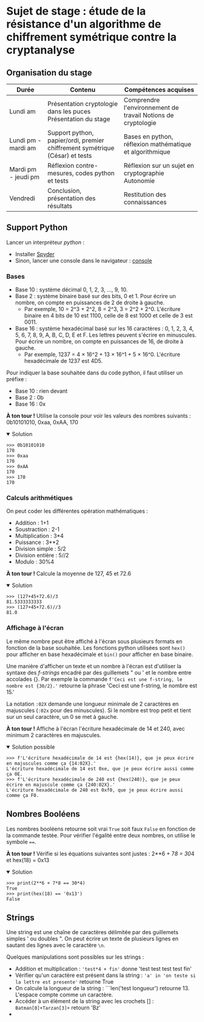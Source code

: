 # Sujet de stage : étude de la résistance d'un algorithme de chiffrement symétrique contre la cryptanalyse

## Organisation du stage

|   Durée       |   Contenu |   Compétences acquises
|---            |---        |--- 
| Lundi am | Présentation cryptologie dans les puces Présentation du stage | Comprendre l'environnement de travail Notions de cryptologie | 
| Lundi pm - mardi am | Support python, papier/ordi, premier chiffrement symétrique (César) et tests | Bases en python, réflexion mathématique et algorithmique
| Mardi pm - jeudi pm | Réflexion contre-mesures, codes python et tests | Réflexion sur un sujet en cryptographie Autonomie
| Vendredi | Conclusion, présentation des résultats | Restitution des connaissances |

## Support Python

Lancer un interpréteur _python_ :
* Installer [Spyder](https://www.spyder-ide.org/)
* Sinon, lancer une console dans le navigateur : [console](https://pyodide.org/en/stable/console.html)

### Bases
* Base 10 : système décimal 0, 1, 2, 3, ..., 9, 10. 
* Base 2 : système binaire basé sur des bits, 0 et 1. Pour écrire un nombre, on compte en puissances de 2 de droite à gauche.
  * Par exemple, 10 = 2^3 + 2^2, 8 = 2^3, 3 = 2^2 + 2^0. L'écriture binaire en 4 bits de 10 est 1100, celle de 8 est 1000 et celle de 3 est 0011.
* Base 16 : système hexadécimal basé sur les 16 caractères : 0, 1, 2, 3, 4, 5, 6, 7, 8, 9, A, B, C, D, E et F. Les lettres peuvent s'écrire en minuscules. Pour écrire un nombre, on compte en puissances de 16, de droite à gauche.
  * Par exemple, 1237 = 4 × 16^2 + 13 × 16^1 + 5 × 16^0. L'écriture hexadécimale de 1237 est 4D5.

Pour indiquer la base souhaitée dans du code python, il faut utiliser un préfixe :

* Base 10 : rien devant
* Base 2 : 0b
* Base 16 : 0x

**À ton tour !** Utilise la console pour voir les valeurs des nombres suivants : 0b10101010, 0xaa, 0xAA, 170
<details open>
  <summary>Solution</summary>
 
```
>>> 0b10101010
170
>>> 0xaa
170
>>> 0xAA
170
>>> 170
170
```
</details>

### Calculs arithmétiques

On peut coder les différentes opération mathématiques :

* Addition : 1+1
* Soustraction : 2-1
* Multiplication : 3*4
* Puissance : 3**2
* Division simple : 5/2
* Division entière : 5//2
* Modulo : 30%4

 **À ton tour !** Calcule la moyenne de 127, 45 et 72.6

<details open>
  <summary>Solution</summary>

```
>>> (127+45+72.6)/3
81.5333333333
>>> (127+45+72.6)//3
81.0
```

 </details>

 ### Affichage à l'écran

Le même nombre peut être affiché à l'écran sous plusieurs formats en fonction de la base souhaitée. Les fonctions python utilisées sont ```hex()``` pour afficher en base hexadécimale et ```bin()``` pour afficher en base binaire. 

Une manière d'afficher un texte et un nombre à l'écran est d'utiliser la syntaxe des *f-strings* encadré par des guillemets " ou ' et le nombre entre accolades {}. Par exemple la commande ```f'Ceci est une f-string, le nombre est {30/2}.'``` retourne la phrase 'Ceci est une f-string, le nombre est 15.'

La notation ```:02X``` demande une longueur minimale de 2 caractères en majuscules (```:02x``` pour des minuscules). Si le nombre est trop petit et tient sur un seul caractère, un 0 se met à gauche.

**À ton tour !** Affiche à l'écran l'écriture hexadécimale de 14 et 240, avec minimum 2 caractères en majuscules.
<details open>
  <summary>Solution possible</summary>

```
>>> f'L'écriture hexadécimale de 14 est {hex(14)}, que je peux écrire en majuscules comme ça {14:02X}.'
L'écriture hexadécimale de 14 est 0xe, que je peux écrire aussi comme ça 0E.
>>> f'L'écriture hexadécimale de 240 est {hex(240)}, que je peux écrire en majuscule comme ça {240:02X}.'
L'écriture hexadécimale de 240 est 0xf0, que je peux écrire aussi comme ça F0.
``` 

 </details>

 ## Nombres Booléens

 Les nombres booléens retourne soit vrai ```True``` soit faux ```False``` en fonction de la commande testée. Pour vérifier l'égalité entre deux nombres, on utilise le symbole ```==```. 

 **À ton tour !** Vérifie si les équations suivantes sont justes : 2**6 + 7*8 = 30*4 et hex(18) = 0x13 
<details open>
  <summary>Solution</summary>

```
>>> print(2**6 + 7*8 == 30*4)
True
>>> print(hex(18) == '0x13')
False
``` 

 </details>

## Strings

Une string est une chaîne de caractères délimitée par des guillemets simples ' ou doubles ". On peut écrire un texte de plusieurs lignes en sautant des lignes avec le caractère ```\n```. 

Quelques manipulations sont possibles sur les strings :

* Addition et multiplication : ```'test*4 + fin'``` donne 'test test test test fin'
* Vérifier qu'un caractère est présent dans la string : ```'a' in 'on teste si la lettre est presente'``` retourne True
* On calcule la longueur de la string : ```len('test longueur') retourne 13. L'espace compte comme un caractère.
* Accéder à un élément de la string avec les crochets [] : ```Batman[0]+Tarzan[3]+``` retourn 'Bz'
* 

